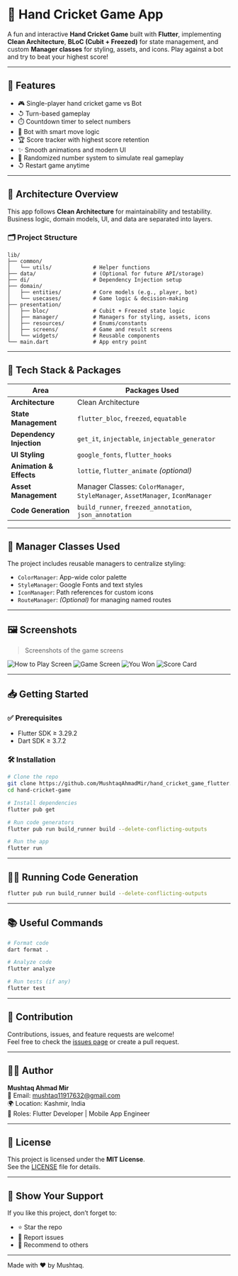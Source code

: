 # 🏏 Hand Cricket Game App

A fun and interactive **Hand Cricket Game** built with **Flutter**, implementing **Clean Architecture**, **BLoC (Cubit + Freezed)** for state management, and custom **Manager classes** for styling, assets, and icons. Play against a bot and try to beat your highest score!

---

## 🚀 Features

- 🎮 Single-player hand cricket game vs Bot
- ↺ Turn-based gameplay
- ⏱️ Countdown timer to select numbers
- 🧠 Bot with smart move logic
- 🏆 Score tracker with highest score retention
- ✨ Smooth animations and modern UI
- 🎲 Randomized number system to simulate real gameplay
- ↺ Restart game anytime

---

## 🧱 Architecture Overview

This app follows **Clean Architecture** for maintainability and testability. Business logic, domain models, UI, and data are separated into layers.

### 🗂️ Project Structure

```
lib/
├── common/
│   └── utils/             # Helper functions
├── data/                  # (Optional for future API/storage)
├── di/                    # Dependency Injection setup
├── domain/
│   ├── entities/          # Core models (e.g., player, bot)
│   └── usecases/          # Game logic & decision-making
├── presentation/
│   ├── bloc/              # Cubit + Freezed state logic
│   ├── manager/           # Managers for styling, assets, icons
│   ├── resources/         # Enums/constants
│   ├── screens/           # Game and result screens
│   └── widgets/           # Reusable components
└── main.dart              # App entry point
```

---

## 🧰 Tech Stack & Packages

| Area                   | Packages Used |
|------------------------|----------------|
| **Architecture**       | Clean Architecture |
| **State Management**   | `flutter_bloc`, `freezed`, `equatable` |
| **Dependency Injection** | `get_it`, `injectable`, `injectable_generator` |
| **UI Styling**         | `google_fonts`, `flutter_hooks` |
| **Animation & Effects**| `lottie`, `flutter_animate` *(optional)* |
| **Asset Management**   | Manager Classes: `ColorManager`, `StyleManager`, `AssetManager`, `IconManager` |
| **Code Generation**    | `build_runner`, `freezed_annotation`, `json_annotation` |

---

## 🎨 Manager Classes Used

The project includes reusable managers to centralize styling:

- `ColorManager`: App-wide color palette
- `StyleManager`: Google Fonts and text styles
- `IconManager`: Path references for custom icons
- `RouteManager`: *(Optional)* for managing named routes

---

## 🖼️ Screenshots

> Screenshots of the game screens

![How to Play Screen](assets/images/s_1.png)
![Game Screen](assets/images/s_2.png)
![You Won](assets/images/s_3.png)
![Score Card](assets/images/s_4.png)


---

## 📥 Getting Started

### ✅ Prerequisites

- Flutter SDK ≥ 3.29.2
- Dart SDK ≥ 3.7.2

### 🛠 Installation

```bash
# Clone the repo
git clone https://github.com/MushtaqAhmadMir/hand_cricket_game_flutter.git
cd hand-cricket-game

# Install dependencies
flutter pub get

# Run code generators
flutter pub run build_runner build --delete-conflicting-outputs

# Run the app
flutter run
```

---

## 🧚‍♂️ Running Code Generation

```bash
flutter pub run build_runner build --delete-conflicting-outputs
```

---

## 📚 Useful Commands

```bash
# Format code
dart format .

# Analyze code
flutter analyze

# Run tests (if any)
flutter test
```

---

## 🤝 Contribution

Contributions, issues, and feature requests are welcome!  
Feel free to check the [issues page](https://github.com/MushtaqAhmadMir/hand_cricket_game_flutter/issues) or create a pull request.

---

## 👨‍💼 Author

**Mushtaq Ahmad Mir**  
📧 Email: [mushtaq11917632@gmail.com](mailto:mushtaq@binaryveda.com)   
🌍 Location: Kashmir, India  
🧐 Roles: Flutter Developer | Mobile App Engineer

---

## 📄 License

This project is licensed under the **MIT License**.  
See the [LICENSE](LICENSE) file for details.

---

## 🌟 Show Your Support

If you like this project, don’t forget to:

- ⭐ Star the repo
- 🧻 Report issues
- 🙌 Recommend to others

---

Made with ❤️ by Mushtaq.

